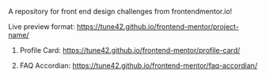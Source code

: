 A repository for front end design challenges from frontendmentor.io!

Live preview format: https://tune42.github.io/frontend-mentor/project-name/

1) Profile Card: https://tune42.github.io/frontend-mentor/profile-card/

2) FAQ Accordian: https://tune42.github.io/frontend-mentor/faq-accordian/